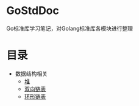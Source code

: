 # GoStdDoc
Go标准库学习笔记，对Golang标准库各模块进行整理
# 目录
* 数据结构相关
  * [堆](https://github.com/preytaren/GoStdDoc/blob/master/container/heap.md)
  * [双向链表](https://github.com/preytaren/GoStdDoc/blob/master/container/list.md)
  * [环形链表](https://github.com/preytaren/GoStdDoc/blob/master/container/ring.md)
